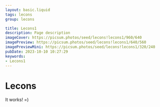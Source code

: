 ```yaml
---
layout: basic.liquid
tags: lecons
group: lecons

title: Lecons1
description: Page description
imageCover: https://picsum.photos/seed/lecons!lecons1/960/640
imagePreview: https://picsum.photos/seed/lecons!lecons1/640/560
imagePreviewMini: https://picsum.photos/seed/lecons!lecons1/320/240
pubDate: 2023-10-10 10:27:29
keywords:
- Lecons1
---
```


# Lecons

It works! =)
